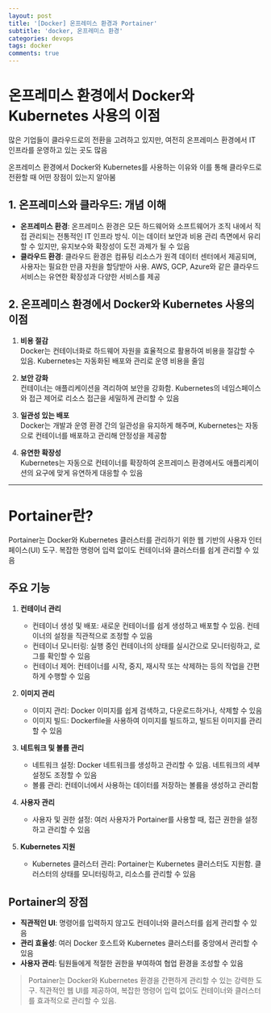 ```yaml
---
layout: post
title: '[Docker] 온프레미스 환경과 Portainer'
subtitle: 'docker, 온프레미스 환경'
categories: devops
tags: docker
comments: true
---
```


# 온프레미스 환경에서 Docker와 Kubernetes 사용의 이점

많은 기업들이 클라우드로의 전환을 고려하고 있지만, 여전히 온프레미스 환경에서 IT 인프라를 운영하고 있는 곳도 많음

온프레미스 환경에서 Docker와 Kubernetes를 사용하는 이유와 이를 통해 클라우드로 전환할 때 어떤 장점이 있는지 알아봄

## 1. 온프레미스와 클라우드: 개념 이해

- **온프레미스 환경**: 온프레미스 환경은 모든 하드웨어와 소프트웨어가 조직 내에서 직접 관리되는 전통적인 IT 인프라 방식. 이는 데이터 보안과 비용 관리 측면에서 유리할 수 있지만, 유지보수와 확장성이 도전 과제가 될 수 있음
- **클라우드 환경**: 클라우드 환경은 컴퓨팅 리소스가 원격 데이터 센터에서 제공되며, 사용자는 필요한 만큼 자원을 할당받아 사용. AWS, GCP, Azure와 같은 클라우드 서비스는 유연한 확장성과 다양한 서비스를 제공

## 2. 온프레미스 환경에서 Docker와 Kubernetes 사용의 이점

1. **비용 절감**  
   Docker는 컨테이너화로 하드웨어 자원을 효율적으로 활용하여 비용을 절감할 수 있음. Kubernetes는 자동화된 배포와 관리로 운영 비용을 줄임

2. **보안 강화**  
   컨테이너는 애플리케이션을 격리하여 보안을 강화함. Kubernetes의 네임스페이스와 접근 제어로 리소스 접근을 세밀하게 관리할 수 있음

3. **일관성 있는 배포**  
   Docker는 개발과 운영 환경 간의 일관성을 유지하게 해주며, Kubernetes는 자동으로 컨테이너를 배포하고 관리해 안정성을 제공함

4. **유연한 확장성**  
   Kubernetes는 자동으로 컨테이너를 확장하여 온프레미스 환경에서도 애플리케이션의 요구에 맞게 유연하게 대응할 수 있음

---

# Portainer란?

Portainer는 Docker와 Kubernetes 클러스터를 관리하기 위한 웹 기반의 사용자 인터페이스(UI) 도구. 복잡한 명령어 입력 없이도 컨테이너와 클러스터를 쉽게 관리할 수 있음

## 주요 기능

1. **컨테이너 관리**
   - 컨테이너 생성 및 배포: 새로운 컨테이너를 쉽게 생성하고 배포할 수 있음. 컨테이너의 설정을 직관적으로 조정할 수 있음
   - 컨테이너 모니터링: 실행 중인 컨테이너의 상태를 실시간으로 모니터링하고, 로그를 확인할 수 있음
   - 컨테이너 제어: 컨테이너를 시작, 중지, 재시작 또는 삭제하는 등의 작업을 간편하게 수행할 수 있음

2. **이미지 관리**
   - 이미지 관리: Docker 이미지를 쉽게 검색하고, 다운로드하거나, 삭제할 수 있음
   - 이미지 빌드: Dockerfile을 사용하여 이미지를 빌드하고, 빌드된 이미지를 관리할 수 있음

3. **네트워크 및 볼륨 관리**
   - 네트워크 설정: Docker 네트워크를 생성하고 관리할 수 있음. 네트워크의 세부 설정도 조정할 수 있음
   - 볼륨 관리: 컨테이너에서 사용하는 데이터를 저장하는 볼륨을 생성하고 관리함

4. **사용자 관리**
   - 사용자 및 권한 설정: 여러 사용자가 Portainer를 사용할 때, 접근 권한을 설정하고 관리할 수 있음

5. **Kubernetes 지원**
   - Kubernetes 클러스터 관리: Portainer는 Kubernetes 클러스터도 지원함. 클러스터의 상태를 모니터링하고, 리소스를 관리할 수 있음

## Portainer의 장점

- **직관적인 UI**: 명령어를 입력하지 않고도 컨테이너와 클러스터를 쉽게 관리할 수 있음
- **관리 효율성**: 여러 Docker 호스트와 Kubernetes 클러스터를 중앙에서 관리할 수 있음
- **사용자 관리**: 팀원들에게 적절한 권한을 부여하여 협업 환경을 조성할 수 있음

> Portainer는 Docker와 Kubernetes 환경을 간편하게 관리할 수 있는 강력한 도구. 직관적인 웹 UI를 제공하여, 복잡한 명령어 입력 없이도 컨테이너와 클러스터를 효과적으로 관리할 수 있음.

